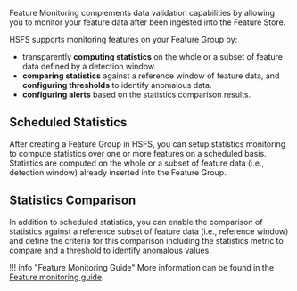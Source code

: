 Feature Monitoring complements data validation capabilities by allowing you to monitor your feature data after been ingested into the Feature Store.

HSFS supports monitoring features on your Feature Group by:

- transparently **computing statistics** on the whole or a subset of feature data defined by a detection window.
- **comparing statistics** against a reference window of feature data, and **configuring thresholds** to identify anomalous data.
- **configuring alerts** based on the statistics comparison results.

## Scheduled Statistics

After creating a Feature Group in HSFS, you can setup statistics monitoring to compute statistics over one or more features on a scheduled basis. Statistics are computed on the whole or a subset of feature data (i.e., detection window) already inserted into the Feature Group.

## Statistics Comparison

In addition to scheduled statistics, you can enable the comparison of statistics against a reference subset of feature data (i.e., reference window) and define the criteria for this comparison including the statistics metric to compare and a threshold to identify anomalous values.

!!! info "Feature Monitoring Guide"
    More information can be found in the [Feature monitoring guide](../../../user_guides/fs/feature_monitoring/index.md).


